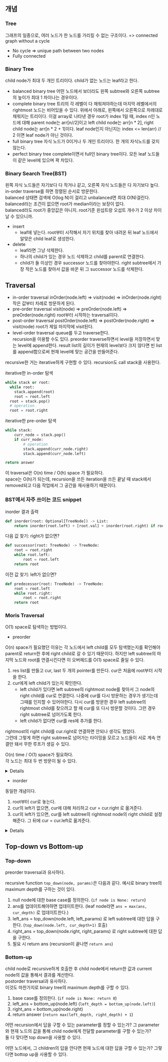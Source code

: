 ## 개념

### Tree

그래프의 일종으로, 여러 노드가 한 노드를 가리킬 수 없는 구조이다. => connected graph without a cycle   
- No cycle => unique path between two nodes
- Fully connected


### Binary Tree

child node가 최대 두 개인 트리이다. child가 없는 노드는 leaf라고 한다.   

- balanced binary tree
어떤 노드에서 보더라도 왼쪽 subtree와 오른쪽 subtree의 높이가 최대 1 차이나는 경우이다.
- complete binary tree
트리의 각 레벨이 다 채워져야하는데 마지막 레벨에서의 rightmost 노드는 비어있을 수 있다.
위에서 아래로, 왼쪽에서 오른쪽으로 차례대로 채워지는 트리이다.
이걸 array로 나타낸 경우 root가 index 1일 때, index n인 노드에 대해 parent node는 arr[n//2]이고 left child node는 arr[n * 2], right child node는 arr[n * 2 + 1]이다.
leaf node인지 아닌지는 index <= len(arr) // 2 이면 leaf node가 아닌 것이다.
- full binary tree
자식 노드가 0이거나 두 개인 트리이다. 한 개의 자식노드를 갖지 않는다.
- perfect binary tree
complete이면서 full인 binary tree이다. 모든 leaf 노드들이 같은 level에 있으며 꽉 차있다.


### Binary Search Tree(BST)

왼쪽 자식 노드들은 자기보다 다 작거나 같고, 오른쪽 자식 노드들은 다 자기보다 높다.   
in-order traverse를 하면 정렬된 순서로 방문한다.   
balanced 상태면 검색에 O(log N)이 걸리고 unbalanced면 최대 O(N)걸린다.    
balanced라는 조건이 없으면 root가 median이라는 보장이 없다.   
balanced라도 root가 중앙값은 아니지. root기준 왼섭트랑 오섭트 개수가 2 이상 차이날 수 있으니까.

- insert
  - leaf에 넣는다. root부터 시작해서 자기 위치를 찾아 내려온 뒤 leaf 노드에서 알맞은 child leaf로 생성한다.
- delete
  - leaf라면 그냥 삭제한다. 
  - 하나의 child가 있는 경우 노드 삭제하고 child를 parent로 연결한다. 
  - child가 둘 이상인 경우 successor 노드를 찾아야한다. right subtree에서 가장 작은 노드를 찾아서 값을 바꾼 뒤 그 successor 노드를 삭제한다.



## Traversal

- in-order traversal
inOrder(node.left) => visit(node) => inOrder(node.right)
작은 값부터 차례로 방문하게 된다.
- pre-order traversal
visit(node) => preOrder(node.left) => preOrder(node.right)
root부터 시작하는 traversal이다.
- post-order traversal
postOrder(node.left) => postOrder(node.right) => visit(node)
root가 제일 마지막에 visit된다.
- level-order traversal
queue를 두고 traverse한다.    
recursion을 이용할 수도 있다. preorder traverse하면서 level을 저장하면서 맞는 level에 append한다. result list의 길이가 현재의 level보다 크지 않다면 빈 list를 append함으로써 현재 level에 맞는 공간을 만들어준다.


recursive한 거는 iterative하게 구현할 수 있다. recursion도 call stack을 사용한다.



iterative한 in-order 탐색
```python
while stack or root:
  while root:
    stack.append(root)
    root = root.left
  root = stack.pop()
  # operation
  root = root.right
```

iterative한 pre-order 탐색

```python
while stack:
    curr_node = stack.pop()
    if curr_node:
        # operation
        stack.append(curr_node.right)
        stack.append(curr_node.left)

return answer
```

이 traversal은 O(n) time / O(h) space 가 필요하다.   
space는 O(h)가 되는데, recursion을 쓰든 iteration을 쓰든 끝날 때 stack에서 removed되고 다음 작업에서 그 공간을 재사용하기 때문이다.


### BST에서 자주 쓰이는 코드 snippet

inorder 결과 출력

```python
def inorder(root: Optional[TreeNode]) -> List:
    return inorder(root.left) + [root.val] + inorder(root.right) if root else []
```

다음 값 찾기: right가 없으면?

```python
def successor(root: TreeNode) -> TreeNode:
    root = root.right
    while root.left:
        root = root.left
    return root
```

이전 값 찾기: left가 없으면?

```python
def predecessor(root: TreeNode) -> TreeNode:
    root = root.left
    while root.right:
        root = root.right
    return root
```


### Moris Traversal

O(1) space로 탐색하는 방법이다.

- preorder

O(n) space가 필요했던 이유는 각 노드에서 left child를 모두 탐색했는지를 확인해야 parent로 return한 후에 right child로 갈 수 있기 때문이다.
하지만 left subtree의 마지막 노드와 root를 연결시킨다면 이 오버헤드를 O(1) space로 줄일 수 있다.

1. res list를 만들고 cur, last 두 개의 pointer를 만든다. cur은 처음에 root부터 시작을 한다.
2. cur에게 left child가 있는지 확인한다.
   - left child가 있다면 left subtree의 rightmost node를 찾아서 그 node의 right child를 cur로 연결한다. 
   나중에 cur를 다시 방문하는 경우가 생기는데 그때를 인지할 수 있어야한다. 
   다시 cur를 방문한 경우 left subtree의 rightmost child를 찾으려고 할 때 cur를 또 다시 방문할 것이다.
   그런 경우 right subtree로 넘어가도록 한다.
   - left child가 없다면 cur를 res에 추가를 한다.

rightmost의 right child를 cur.right로 연결하면 안되나 생각도 했었다.   
그런데 그렇게 하면 right subtree로 넘어가는 타이밍을 모르고 노드들이 서로 계속 연결만 돼서 무한 루프가 생길 수 있다.   


O(n) time / O(1) space가 필요하다.   
각 노드는 최대 두 번 방문이 될 수 있다.   

<details>

```python
def preorderTraversal(self, root: Optional[TreeNode]) -> List[int]:
    answer = []
    curr = root
    
    while curr:
        # cur에 대해서 left child가 없으면 cur에 대한 작업을 하고 right child로 간다.
        # leaf node라도 right most한 node에 대해 그 당시의 root로 연결해놨기 때문이다. 없으면 loop가 끝난다.
        if not curr.left:
            answer.append(curr.val)
            curr = curr.right

        else:
            last = curr.left
            # while last.right 조건은 단순히 rightmost를 찾는 조건이다.
            # while last.right != curr 조건이 중요한데,
            # cur와 left subtree의 rightmost node가 같아지는 순간이 올 수 있다. 이 때는 cur이 rightmost를 통해 다시 방문된 경우이다.
            # 이 cur는 이미 방문된 node이며 방문될 때 rightmost의 right로 연결이 되었다. 그 rightmost가 방문되고 다시 이 cur로 돌아온 것이다.
            # 따라서 지금의 cur.left의 rightmost를 따라가다보면 다시 cur가 방문된다.
            # 이 경우 cur는 이미 처리됐으므로 cur.right로 가야한다.
            while last.right and last.right != curr:
                last = last.right
                
            if not last.right:
                # rightmost node를 찾은 상황이다. cur와 연결해주고 cur를 처리한 뒤에 left로 넘어간다.
                answer.append(curr.val)
                last.right = curr
                curr = curr.left
            else:
                # last.right == curr 인 상황으로 curr에 두 번째 방문한 상황이다. curr의 right subtree로 넘어가야한다.
                last.right = None  # 원래 상태로 복구
                curr = curr.right
    
    return answer
```

</details>


- inorder

동일한 개념이다.

1. root부터 cur로 놓는다.
2. cur의 left가 없으면, cur에 대해 처리하고 cur = cur.right 로 옮겨준다.
3. cur의 left가 있으면, cur를 left subtree의 rightmost node의 right child로 설정해준다. 그 뒤에 cur = cur.left로 옮겨준다.


<details>

```python
def inorderTraversal(self, root: Optional[TreeNode]) -> List[int]:
    res = []

    cur = root
    while cur:
        if cur.left:
            last = cur.left
            while last.right is not None and last.right != cur:
                last = last.right
            if last.right == cur:
                # rightmost의 right child로 연결되어 다시 방문한 상황이다.
                res.append(cur.val)
                cur = cur.right
                continue
            last.right = cur
            cur = cur.left
        else:
            res.append(cur.val)
            cur = cur.right
    
    return res
```


</details>



## Top-down vs Bottom-up

### Top-down

preorder traversal과 유사하다.   

recursive function `top_down(node, params)`은 다음과 같다. 예시로 binary tree의 maximum depth를 구하는 것이 있다.

1. null node에 대한 base case를 정의한다. (`if node is None: return`)
2. ans를 업데이트해야하면 업데이트한다. (leaf node라면 `ans = max(ans, cur_depth)` 로 업데이트한다.)
3. left_ans = top_down(node.left, left_params) 로 left subtree에 대한 답을 구한다. (`top_down(node.left, cur_depth+1)` 호출)
4. right_ans = top_down(node.right, right_params) 로 right subtree에 대한 답을 구한다.
5. 필요 시 return ans (recursion이 끝나면 `return ans`)



### Bottom-up

child node로 recursive하게 호출한 후 child node에서 return한 값과 current node의 값을 통해서 결과를 계산한다.   
postorder traversal과 유사하다.   
이것도 마찬가지로 binary tree의 maximum depth를 구할 수 있다.   

1. base case를 정의한다. (`if node is None: return 0`)
2. left_ans = bottom_up(node.left) (`left_depth = bottom_up(node.left)`)
3. right_ans = bottom_up(node.right)
4. return answer (`return max(left_depth, right_depth) + 1`)


어떤 recursion에서 답을 구할 수 있는 parameter를 정할 수 있는가? 그 parameter와 현재 노드의 값을 통해 child node에게 전달할 parameter를 구할 수 있는가?   
둘 다 맞다면 top down을 사용할 수 있다.

어떤 노드에서, 그 children의 답을 안다면 현재 노드에 대한 답을 구할 수 있는가? 그렇다면 bottop up을 사용할 수 있다.



